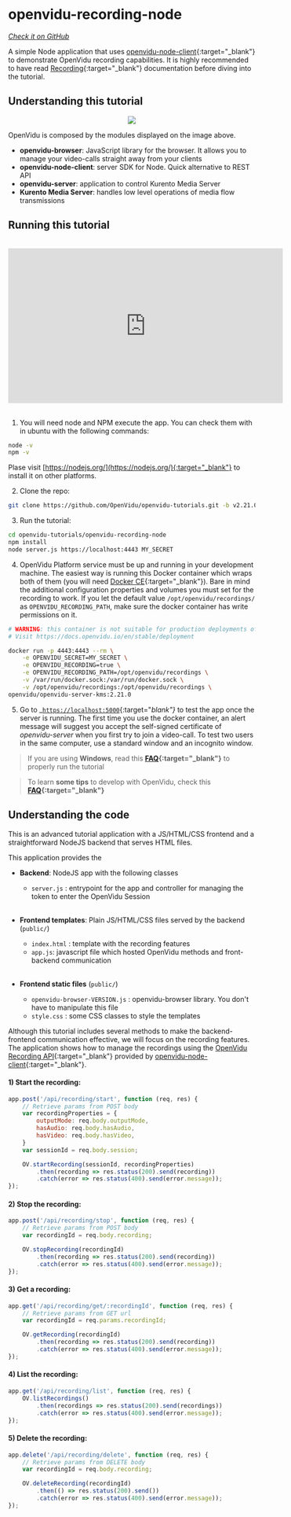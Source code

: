# openvidu-recording-node

<a href="https://github.com/OpenVidu/openvidu-tutorials/tree/master/openvidu-recording-node" target="_blank"><i class="icon ion-social-github"> Check it on GitHub</i></a>

A simple Node application that uses [openvidu-node-client](reference-docs/openvidu-node-client/){:target="_blank"} to demonstrate OpenVidu recording capabilities. It is highly recommended to have read [Recording](advanced-features/recording/){:target="_blank"} documentation before diving into the tutorial.
## Understanding this tutorial

<p align="center">
  <img class="img-responsive" src="img/tutorials/openvidu-recording-node.png">
</p>

OpenVidu is composed by the modules displayed on the image above.

- **openvidu-browser**: JavaScript library for the browser. It allows you to manage your video-calls straight away from your clients
- **openvidu-node-client**: server SDK for Node. Quick alternative to REST API
- **openvidu-server**: application to control Kurento Media Server
- **Kurento Media Server**: handles low level operations of media flow transmissions

## Running this tutorial
<br>
<iframe style="display:block; margin: auto;" width="560" height="315" src="https://www.youtube.com/embed/MzfysRkkq0Q?rel=0" title="YouTube video player" frameborder="0" allow="accelerometer; autoplay; clipboard-write; encrypted-media; gyroscope; picture-in-picture" allowfullscreen></iframe>
<br>

1) You will need node and NPM execute the app. You can check them with in ubuntu with the following commands:

```bash
node -v
npm -v
```
Plase visit [https://nodejs.org/](https://nodejs.org/){:target="_blank"} to install it on other platforms.

2) Clone the repo:

```bash
git clone https://github.com/OpenVidu/openvidu-tutorials.git -b v2.21.0
```

3) Run the tutorial:

```bash
cd openvidu-tutorials/openvidu-recording-node
npm install
node server.js https://localhost:4443 MY_SECRET
```

4) OpenVidu Platform service must be up and running in your development machine. The easiest way is running this Docker container which wraps both of them (you will need [Docker CE](https://store.docker.com/search?type=edition&offering=community){:target="_blank"}). Bare in mind the additional configuration properties and volumes you must set for the recording to work. If you let the default value `/opt/openvidu/recordings/` as `OPENVIDU_RECORDING_PATH`, make sure the docker container has write permissions on it.

```bash
# WARNING: this container is not suitable for production deployments of OpenVidu Platform
# Visit https://docs.openvidu.io/en/stable/deployment

docker run -p 4443:4443 --rm \
    -e OPENVIDU_SECRET=MY_SECRET \
    -e OPENVIDU_RECORDING=true \
    -e OPENVIDU_RECORDING_PATH=/opt/openvidu/recordings \
    -v /var/run/docker.sock:/var/run/docker.sock \
    -v /opt/openvidu/recordings:/opt/openvidu/recordings \
openvidu/openvidu-server-kms:2.21.0
```

5) Go to _[`https://localhost:5000`](https://localhost:5000){:target="_blank"}_ to test the app once the server is running. The first time you use the docker container, an alert message will suggest you accept the self-signed certificate of _openvidu-server_ when you first try to join a video-call. To test two users in the same computer, use a standard window and an incognito window.

> If you are using **Windows**, read this **[FAQ](troubleshooting/#3-i-am-using-windows-to-run-the-tutorials-develop-my-app-anything-i-should-know){:target="_blank"}** to properly run the tutorial

> To learn **some tips** to develop with OpenVidu, check this **[FAQ](troubleshooting/#2-any-tips-to-make-easier-the-development-of-my-app-with-openvidu){:target="_blank"}**


## Understanding the code

This is an advanced tutorial application with a JS/HTML/CSS frontend and a straightforward NodeJS backend that serves HTML files.

This application provides the

- **Backend**: NodeJS app with the following classes
	- `server.js` : entrypoint for the app and controller for managing the token to enter the OpenVidu Session<br><br>

- **Frontend templates**: Plain JS/HTML/CSS files served by the backend (`public/`)
	- `index.html` : template with the recording features
	- `app.js`: javascript file which hosted OpenVidu methods and front-backend communication<br><br>

- **Frontend static files** (`public/`)
 	- `openvidu-browser-VERSION.js` : openvidu-browser library. You don't have to manipulate this file
	- `style.css` : some CSS classes to style the templates


Although this tutorial includes several methods to make the backend-frontend communication effective, we will focus on the recording features. The application shows how to manage the recordings using the [OpenVidu Recording API](reference-docs/REST-API/#the-recording-object){:target="_blank"} provided by [openvidu-node-client](reference-docs/openvidu-node-client/#manage-recordings){:target="_blank"}.

#### 1) Start the recording:

```javascript
app.post('/api/recording/start', function (req, res) {
	// Retrieve params from POST body
	var recordingProperties = {
		outputMode: req.body.outputMode,
		hasAudio: req.body.hasAudio,
		hasVideo: req.body.hasVideo,
	}
	var sessionId = req.body.session;

	OV.startRecording(sessionId, recordingProperties)
		.then(recording => res.status(200).send(recording))
		.catch(error => res.status(400).send(error.message));
});
```

#### 2) Stop the recording:

```javascript
app.post('/api/recording/stop', function (req, res) {
    // Retrieve params from POST body
    var recordingId = req.body.recording;

    OV.stopRecording(recordingId)
        .then(recording => res.status(200).send(recording))
        .catch(error => res.status(400).send(error.message));
});
```

#### 3) Get a recording:

```javascript
app.get('/api/recording/get/:recordingId', function (req, res) {
    // Retrieve params from GET url
    var recordingId = req.params.recordingId;

    OV.getRecording(recordingId)
        .then(recording => res.status(200).send(recording))
        .catch(error => res.status(400).send(error.message));
});
```


#### 4) List the recording:

```javascript
app.get('/api/recording/list', function (req, res) {
    OV.listRecordings()
        .then(recordings => res.status(200).send(recordings))
        .catch(error => res.status(400).send(error.message));
});
```

#### 5) Delete the recording:

```javascript
app.delete('/api/recording/delete', function (req, res) {
    // Retrieve params from DELETE body
    var recordingId = req.body.recording;

    OV.deleteRecording(recordingId)
        .then(() => res.status(200).send())
        .catch(error => res.status(400).send(error.message));
});
```



<link rel="stylesheet" href="https://cdnjs.cloudflare.com/ajax/libs/fancybox/3.1.20/jquery.fancybox.min.css" />
<script src="https://cdnjs.cloudflare.com/ajax/libs/fancybox/3.1.20/jquery.fancybox.min.js"></script>
<script>
  $().fancybox({
    selector : '[data-fancybox="gallery"]',
    infobar : true,
    arrows : false,
    loop: true,
    protect: true,
    transitionEffect: 'slide',
    buttons : [
        'close'
    ],
    clickOutside : 'close',
    clickSlide   : 'close',
  });
</script>